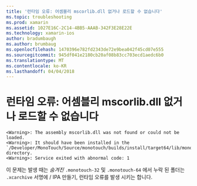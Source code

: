 ```yaml
---
title: '런타임 오류: 어셈블리 mscorlib.dll 없거나 로드할 수 없습니다'
ms.topic: troubleshooting
ms.prod: xamarin
ms.assetid: 1027E16C-2C14-4BB5-AAAB-342F3E28E22E
ms.technology: xamarin-ios
author: bradumbaugh
ms.author: brumbaug
ms.openlocfilehash: 1470396e782fd2343de72e9bea042f45cd07e555
ms.sourcegitcommit: 945df041e2180cb20af08b83cc703ecd1aedc6b0
ms.translationtype: MT
ms.contentlocale: ko-KR
ms.lasthandoff: 04/04/2018
---
```

# <a name="runtime-error-the-assembly-mscorlibdll-was-not-found-or-could-not-be-loaded"></a>런타임 오류: 어셈블리 mscorlib.dll 없거나 로드할 수 없습니다

```
<Warning>: The assembly mscorlib.dll was not found or could not be loaded.
<Warning>: It should have been installed in the `/Developer/MonoTouch/Source/monotouch/builds/install/target64/lib/mono/2.0/mscorlib.dll' directory.
<Warning>: Service exited with abnormal code: 1
```

이 문제는 발생 때는 *숨겨진* `.monotouch-32` 및 `.monotouch-64` 에서 누락 된 폴더는 `.xcarchive` 서명에 / IPA 만들기, 런타임 오류를 발생 시키는 합니다.

